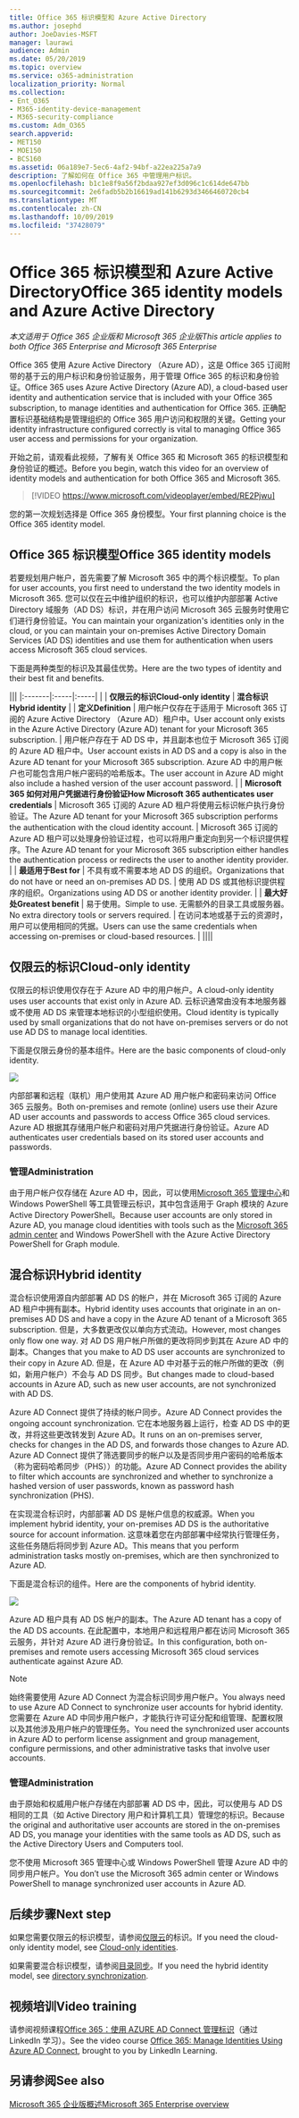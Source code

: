```yaml
---
title: Office 365 标识模型和 Azure Active Directory
ms.author: josephd
author: JoeDavies-MSFT
manager: laurawi
audience: Admin
ms.date: 05/20/2019
ms.topic: overview
ms.service: o365-administration
localization_priority: Normal
ms.collection:
- Ent_O365
- M365-identity-device-management
- M365-security-compliance
ms.custom: Adm_O365
search.appverid:
- MET150
- MOE150
- BCS160
ms.assetid: 06a189e7-5ec6-4af2-94bf-a22ea225a7a9
description: 了解如何在 Office 365 中管理用户标识。
ms.openlocfilehash: b1c1e8f9a56f2bdaa927ef3d096c1c614de647bb
ms.sourcegitcommit: 2e6fadb5b2b16619ad141b6293d3466460720cb4
ms.translationtype: MT
ms.contentlocale: zh-CN
ms.lasthandoff: 10/09/2019
ms.locfileid: "37428079"
---
```

# <a name="office-365-identity-models-and-azure-active-directory"></a><span data-ttu-id="3fafe-103">Office 365 标识模型和 Azure Active Directory</span><span class="sxs-lookup"><span data-stu-id="3fafe-103">Office 365 identity models and Azure Active Directory</span></span>

<span data-ttu-id="3fafe-104">*本文适用于 Office 365 企业版和 Microsoft 365 企业版*</span><span class="sxs-lookup"><span data-stu-id="3fafe-104">*This article applies to both Office 365 Enterprise and Microsoft 365 Enterprise*</span></span>

<span data-ttu-id="3fafe-105">Office 365 使用 Azure Active Directory （Azure AD），这是 Office 365 订阅附带的基于云的用户标识和身份验证服务，用于管理 Office 365 的标识和身份验证。</span><span class="sxs-lookup"><span data-stu-id="3fafe-105">Office 365 uses Azure Active Directory (Azure AD), a cloud-based user identity and authentication service that is included with your Office 365 subscription, to manage identities and authentication for Office 365.</span></span> <span data-ttu-id="3fafe-106">正确配置标识基础结构是管理组织的 Office 365 用户访问和权限的关键。</span><span class="sxs-lookup"><span data-stu-id="3fafe-106">Getting your identity infrastructure configured correctly is vital to managing Office 365 user access and permissions for your organization.</span></span>

<span data-ttu-id="3fafe-107">开始之前，请观看此视频，了解有关 Office 365 和 Microsoft 365 的标识模型和身份验证的概述。</span><span class="sxs-lookup"><span data-stu-id="3fafe-107">Before you begin, watch this video for an overview of identity models and authentication for both Office 365 and Microsoft 365.</span></span>

> [!VIDEO https://www.microsoft.com/videoplayer/embed/RE2Pjwu]

<span data-ttu-id="3fafe-108">您的第一次规划选择是 Office 365 身份模型。</span><span class="sxs-lookup"><span data-stu-id="3fafe-108">Your first planning choice is the Office 365 identity model.</span></span>

## <a name="office-365-identity-models"></a><span data-ttu-id="3fafe-109">Office 365 标识模型</span><span class="sxs-lookup"><span data-stu-id="3fafe-109">Office 365 identity models</span></span>

<span data-ttu-id="3fafe-110">若要规划用户帐户，首先需要了解 Microsoft 365 中的两个标识模型。</span><span class="sxs-lookup"><span data-stu-id="3fafe-110">To plan for user accounts, you first need to understand the two identity models in Microsoft 365.</span></span> <span data-ttu-id="3fafe-111">您可以仅在云中维护组织的标识，也可以维护内部部署 Active Directory 域服务（AD DS）标识，并在用户访问 Microsoft 365 云服务时使用它们进行身份验证。</span><span class="sxs-lookup"><span data-stu-id="3fafe-111">You can maintain your organization's identities only in the cloud, or you can maintain your on-premises Active Directory Domain Services (AD DS) identities and use them for authentication when users access Microsoft 365 cloud services.</span></span>  

<span data-ttu-id="3fafe-112">下面是两种类型的标识及其最佳优势。</span><span class="sxs-lookup"><span data-stu-id="3fafe-112">Here are the two types of identity and their best fit and benefits.</span></span>

|||
|:-------|:-----|:-----|
|  | <span data-ttu-id="3fafe-113">**仅限云的标识**</span><span class="sxs-lookup"><span data-stu-id="3fafe-113">**Cloud-only identity**</span></span> | <span data-ttu-id="3fafe-114">**混合标识**</span><span class="sxs-lookup"><span data-stu-id="3fafe-114">**Hybrid identity**</span></span> |
| <span data-ttu-id="3fafe-115">**定义**</span><span class="sxs-lookup"><span data-stu-id="3fafe-115">**Definition**</span></span> | <span data-ttu-id="3fafe-116">用户帐户仅存在于适用于 Microsoft 365 订阅的 Azure Active Directory （Azure AD）租户中。</span><span class="sxs-lookup"><span data-stu-id="3fafe-116">User account only exists in the Azure Active Directory (Azure AD) tenant for your Microsoft 365 subscription.</span></span> | <span data-ttu-id="3fafe-117">用户帐户存在于 AD DS 中，并且副本也位于 Microsoft 365 订阅的 Azure AD 租户中。</span><span class="sxs-lookup"><span data-stu-id="3fafe-117">User account exists in AD DS and a copy is also in the Azure AD tenant for your Microsoft 365 subscription.</span></span> <span data-ttu-id="3fafe-118">Azure AD 中的用户帐户也可能包含用户帐户密码的哈希版本。</span><span class="sxs-lookup"><span data-stu-id="3fafe-118">The user account in Azure AD might also include a hashed version of the user account password.</span></span> |
| <span data-ttu-id="3fafe-119">**Microsoft 365 如何对用户凭据进行身份验证**</span><span class="sxs-lookup"><span data-stu-id="3fafe-119">**How Microsoft 365 authenticates user credentials**</span></span> | <span data-ttu-id="3fafe-120">Microsoft 365 订阅的 Azure AD 租户将使用云标识帐户执行身份验证。</span><span class="sxs-lookup"><span data-stu-id="3fafe-120">The Azure AD tenant for your Microsoft 365 subscription performs the authentication with the cloud identity account.</span></span> | <span data-ttu-id="3fafe-121">Microsoft 365 订阅的 Azure AD 租户可以处理身份验证过程，也可以将用户重定向到另一个标识提供程序。</span><span class="sxs-lookup"><span data-stu-id="3fafe-121">The Azure AD tenant for your Microsoft 365 subscription either handles the authentication process or redirects the user to another identity provider.</span></span> |
| <span data-ttu-id="3fafe-122">**最适用于**</span><span class="sxs-lookup"><span data-stu-id="3fafe-122">**Best for**</span></span> | <span data-ttu-id="3fafe-123">不具有或不需要本地 AD DS 的组织。</span><span class="sxs-lookup"><span data-stu-id="3fafe-123">Organizations that do not have or need an on-premises AD DS.</span></span> | <span data-ttu-id="3fafe-124">使用 AD DS 或其他标识提供程序的组织。</span><span class="sxs-lookup"><span data-stu-id="3fafe-124">Organizations using AD DS or another identity provider.</span></span> |
| <span data-ttu-id="3fafe-125">**最大好处**</span><span class="sxs-lookup"><span data-stu-id="3fafe-125">**Greatest benefit**</span></span> | <span data-ttu-id="3fafe-126">易于使用。</span><span class="sxs-lookup"><span data-stu-id="3fafe-126">Simple to use.</span></span> <span data-ttu-id="3fafe-127">无需额外的目录工具或服务器。</span><span class="sxs-lookup"><span data-stu-id="3fafe-127">No extra directory tools or servers required.</span></span> | <span data-ttu-id="3fafe-128">在访问本地或基于云的资源时，用户可以使用相同的凭据。</span><span class="sxs-lookup"><span data-stu-id="3fafe-128">Users can use the same credentials when accessing on-premises or cloud-based resources.</span></span> |
||||

## <a name="cloud-only-identity"></a><span data-ttu-id="3fafe-129">仅限云的标识</span><span class="sxs-lookup"><span data-stu-id="3fafe-129">Cloud-only identity</span></span>

<span data-ttu-id="3fafe-130">仅限云的标识使用仅存在于 Azure AD 中的用户帐户。</span><span class="sxs-lookup"><span data-stu-id="3fafe-130">A cloud-only identity uses user accounts that exist only in Azure AD.</span></span> <span data-ttu-id="3fafe-131">云标识通常由没有本地服务器或不使用 AD DS 来管理本地标识的小型组织使用。</span><span class="sxs-lookup"><span data-stu-id="3fafe-131">Cloud identity is typically used by small organizations that do not have on-premises servers or do not use AD DS to manage local identities.</span></span> 

<span data-ttu-id="3fafe-132">下面是仅限云身份的基本组件。</span><span class="sxs-lookup"><span data-stu-id="3fafe-132">Here are the basic components of cloud-only identity.</span></span>
 
![](./media/about-office-365-identity/cloud-only-identity.png)

<span data-ttu-id="3fafe-133">内部部署和远程（联机）用户使用其 Azure AD 用户帐户和密码来访问 Office 365 云服务。</span><span class="sxs-lookup"><span data-stu-id="3fafe-133">Both on-premises and remote (online) users use their Azure AD user accounts and passwords to access Office 365 cloud services.</span></span> <span data-ttu-id="3fafe-134">Azure AD 根据其存储用户帐户和密码对用户凭据进行身份验证。</span><span class="sxs-lookup"><span data-stu-id="3fafe-134">Azure AD authenticates user credentials based on its stored user accounts and passwords.</span></span>

### <a name="administration"></a><span data-ttu-id="3fafe-135">管理</span><span class="sxs-lookup"><span data-stu-id="3fafe-135">Administration</span></span>
<span data-ttu-id="3fafe-136">由于用户帐户仅存储在 Azure AD 中，因此，可以使用[Microsoft 365 管理中心](https://admin.microsoft.com)和 Windows PowerShell 等工具管理云标识，其中包含适用于 Graph 模块的 Azure Active Directory PowerShell。</span><span class="sxs-lookup"><span data-stu-id="3fafe-136">Because user accounts are only stored in Azure AD, you manage cloud identities with tools such as the [Microsoft 365 admin center](https://admin.microsoft.com) and Windows PowerShell with the Azure Active Directory PowerShell for Graph module.</span></span> 

## <a name="hybrid-identity"></a><span data-ttu-id="3fafe-137">混合标识</span><span class="sxs-lookup"><span data-stu-id="3fafe-137">Hybrid identity</span></span>

<span data-ttu-id="3fafe-138">混合标识使用源自内部部署 AD DS 的帐户，并在 Microsoft 365 订阅的 Azure AD 租户中拥有副本。</span><span class="sxs-lookup"><span data-stu-id="3fafe-138">Hybrid identity uses accounts that originate in an on-premises AD DS and have a copy in the Azure AD tenant of a Microsoft 365 subscription.</span></span> <span data-ttu-id="3fafe-139">但是，大多数更改仅以单向方式流动。</span><span class="sxs-lookup"><span data-stu-id="3fafe-139">However, most changes only flow one way.</span></span> <span data-ttu-id="3fafe-140">对 AD DS 用户帐户所做的更改将同步到其在 Azure AD 中的副本。</span><span class="sxs-lookup"><span data-stu-id="3fafe-140">Changes that you make to AD DS user accounts are synchronized to their copy in Azure AD.</span></span> <span data-ttu-id="3fafe-141">但是，在 Azure AD 中对基于云的帐户所做的更改（例如，新用户帐户）不会与 AD DS 同步。</span><span class="sxs-lookup"><span data-stu-id="3fafe-141">But changes made to cloud-based accounts in Azure AD, such as new user accounts, are not synchronized with AD DS.</span></span>

<span data-ttu-id="3fafe-142">Azure AD Connect 提供了持续的帐户同步。</span><span class="sxs-lookup"><span data-stu-id="3fafe-142">Azure AD Connect provides the ongoing account synchronization.</span></span> <span data-ttu-id="3fafe-143">它在本地服务器上运行，检查 AD DS 中的更改，并将这些更改转发到 Azure AD。</span><span class="sxs-lookup"><span data-stu-id="3fafe-143">It runs on an on-premises server, checks for changes in the AD DS, and forwards those changes to Azure AD.</span></span> <span data-ttu-id="3fafe-144">Azure AD Connect 提供了筛选要同步的帐户以及是否同步用户密码的哈希版本（称为密码哈希同步（PHS））的功能。</span><span class="sxs-lookup"><span data-stu-id="3fafe-144">Azure AD Connect provides the ability to filter which accounts are synchronized and whether to synchronize a hashed version of user passwords, known as password hash synchronization (PHS).</span></span>

<span data-ttu-id="3fafe-145">在实现混合标识时，内部部署 AD DS 是帐户信息的权威源。</span><span class="sxs-lookup"><span data-stu-id="3fafe-145">When you implement hybrid identity, your on-premises AD DS is the authoritative source for account information.</span></span> <span data-ttu-id="3fafe-146">这意味着您在内部部署中经常执行管理任务，这些任务随后将同步到 Azure AD。</span><span class="sxs-lookup"><span data-stu-id="3fafe-146">This means that you perform administration tasks mostly on-premises, which are then synchronized to Azure AD.</span></span> 

<span data-ttu-id="3fafe-147">下面是混合标识的组件。</span><span class="sxs-lookup"><span data-stu-id="3fafe-147">Here are the components of hybrid identity.</span></span>

![](./media/about-office-365-identity/hybrid-identity.png)

<span data-ttu-id="3fafe-148">Azure AD 租户具有 AD DS 帐户的副本。</span><span class="sxs-lookup"><span data-stu-id="3fafe-148">The Azure AD tenant has a copy of the AD DS accounts.</span></span> <span data-ttu-id="3fafe-149">在此配置中，本地用户和远程用户都在访问 Microsoft 365 云服务，并针对 Azure AD 进行身份验证。</span><span class="sxs-lookup"><span data-stu-id="3fafe-149">In this configuration, both on-premises and remote users accessing Microsoft 365 cloud services authenticate against Azure AD.</span></span>

>[!Note]
><span data-ttu-id="3fafe-150">始终需要使用 Azure AD Connect 为混合标识同步用户帐户。</span><span class="sxs-lookup"><span data-stu-id="3fafe-150">You always need to use Azure AD Connect to synchronize user accounts for hybrid identity.</span></span> <span data-ttu-id="3fafe-151">您需要在 Azure AD 中同步用户帐户，才能执行许可证分配和组管理、配置权限以及其他涉及用户帐户的管理任务。</span><span class="sxs-lookup"><span data-stu-id="3fafe-151">You need the synchronized user accounts in Azure AD to perform license assignment and group management, configure permissions, and other administrative tasks that involve user accounts.</span></span>
>

### <a name="administration"></a><span data-ttu-id="3fafe-152">管理</span><span class="sxs-lookup"><span data-stu-id="3fafe-152">Administration</span></span>

<span data-ttu-id="3fafe-153">由于原始和权威用户帐户存储在内部部署 AD DS 中，因此，可以使用与 AD DS 相同的工具（如 Active Directory 用户和计算机工具）管理您的标识。</span><span class="sxs-lookup"><span data-stu-id="3fafe-153">Because the original and authoritative user accounts are stored in the on-premises AD DS, you manage your identities with the same tools as AD DS, such as the Active Directory Users and Computers tool.</span></span> 

<span data-ttu-id="3fafe-154">您不使用 Microsoft 365 管理中心或 Windows PowerShell 管理 Azure AD 中的同步用户帐户。</span><span class="sxs-lookup"><span data-stu-id="3fafe-154">You don’t use the Microsoft 365 admin center or Windows PowerShell to manage synchronized user accounts in Azure AD.</span></span>

## <a name="next-step"></a><span data-ttu-id="3fafe-155">后续步骤</span><span class="sxs-lookup"><span data-stu-id="3fafe-155">Next step</span></span>

<span data-ttu-id="3fafe-156">如果您需要仅限云的标识模型，请参阅[仅限云](cloud-only-identities.md)的标识。</span><span class="sxs-lookup"><span data-stu-id="3fafe-156">If you need the cloud-only identity model, see [Cloud-only identities](cloud-only-identities.md).</span></span>

<span data-ttu-id="3fafe-157">如果需要混合标识模型，请参阅[目录同步](plan-for-directory-synchronization.md)。</span><span class="sxs-lookup"><span data-stu-id="3fafe-157">If you need the hybrid identity model, see [directory synchronization](plan-for-directory-synchronization.md).</span></span>
  

## <a name="video-training"></a><span data-ttu-id="3fafe-158">视频培训</span><span class="sxs-lookup"><span data-stu-id="3fafe-158">Video training</span></span>

<span data-ttu-id="3fafe-159">请参阅视频课程[Office 365：使用 AZURE AD Connect 管理标识](https://support.office.com/article/90991a1d-c0ab-479a-b413-35c9706f6fed.aspx)（通过 LinkedIn 学习）。</span><span class="sxs-lookup"><span data-stu-id="3fafe-159">See the video course [Office 365: Manage Identities Using Azure AD Connect](https://support.office.com/article/90991a1d-c0ab-479a-b413-35c9706f6fed.aspx), brought to you by LinkedIn Learning.</span></span>

## <a name="see-also"></a><span data-ttu-id="3fafe-160">另请参阅</span><span class="sxs-lookup"><span data-stu-id="3fafe-160">See also</span></span>

[<span data-ttu-id="3fafe-161">Microsoft 365 企业版概述</span><span class="sxs-lookup"><span data-stu-id="3fafe-161">Microsoft 365 Enterprise overview</span></span>](https://docs.microsoft.com/microsoft-365/enterprise/microsoft-365-overview)
